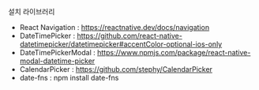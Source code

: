 설치 라이브러리

- React Navigation : https://reactnative.dev/docs/navigation
- DateTimePicker : https://github.com/react-native-datetimepicker/datetimepicker#accentColor-optional-ios-only
- DateTimePickerModal : https://www.npmjs.com/package/react-native-modal-datetime-picker
- CalendarPicker : https://github.com/stephy/CalendarPicker
- date-fns : npm install date-fns
